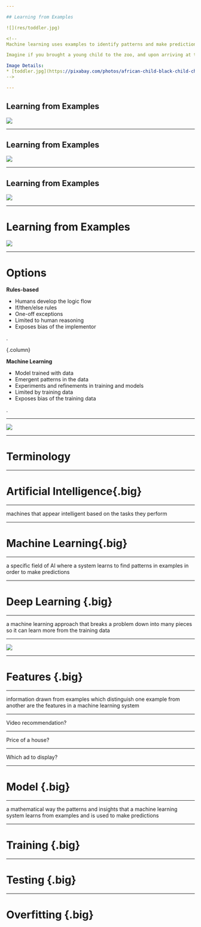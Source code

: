 ```yaml
---

## Learning from Examples

![](res/toddler.jpg)

<!--
Machine learning uses examples to identify patterns and make predictions on new examples. 

Imagine if you brought a young child to the zoo, and upon arriving at the lion exhibit, the child pointed at a lion and said, “It’s a kitty!”

Image Details:
* [toddler.jpg](https://pixabay.com/photos/african-child-black-child-child-2578559/): Pixabay License
-->

---
```


## Learning from Examples

![](res/kitten.jpg)

<!--
Would you be surprised? Maybe the child has not seen a lion before, but does have a kitten at home, so they said the closest thing they could think of.

Image Details:
* [kitten.jpg](https://unsplash.com/photos/2Nca6Aum17o): Usplash License
-->

---

## Learning from Examples

![](res/lion.jpg)

<!--
You inform the child this animal is a lion and continue your day at the zoo.

Image Details:
* [lion.jpg](https://www.pexels.com/photo/lion-sleeping-beside-rock-1187987/): Pexels License
-->

---

## Learning from Examples

![](res/tiger.jpg)

<!--
Later, you arrive at the tiger cage and the child now says, “It’s a lion!” (perhaps they now think all big cats are lions…) You might clarify for the child that tigers have stripes, while lions don’t.

We expect children to learn from their surroundings, and when they get something wrong, we provide feedback to help them improve. The child's understanding of cats, lions, and tigers improves with feedback.

Similarly, machine learning makes predictions based on feedback while learning from examples.

Image Details:
* [tiger.jpg](https://pixabay.com/photos/animal-tiger-big-cat-safari-1868911/): Pixabay License
-->

---

# Learning from Examples
![](res/kitten-lion.png)

<!--
A machine learning algorithm might have a hard time determining whether this is a kitten or a lion. But then again, so might the child from the zoo.

Image Details:
* [kitten-lion.png](https://en.wikipedia.org/wiki/Comment_(computer_programming)#Tags): TODO
-->

---

# Options

**Rules-based**

* Humans develop the logic flow
* If/then/else rules
* One-off exceptions
* Limited to human reasoning
* Exposes bias of the implementor

.

{.column}

**Machine Learning**

* Model trained with data
* Emergent patterns in the data
* Experiments and refinements in training and models
* Limited by training data
* Exposes bias of the training data

.

<!--
Before machine learning, many problems used a “rules-based approach”, which makes predictions based on a list of rules. In some situations it’s useful to have this human input, but it’s challenging to maintain as new rules are needed for each change in user needs or ecosystem.

Consider the problem of deciding whether an animal picture is a lion. A rules based approach might check for various things: whether the animal has 2 ears, whiskers, walks on 4 legs, and is large. But what if you forget to include a rule for no stripes? What if the picture is of a lion cub, which isn’t large?

A machine learning approach would be able to look through a large number of examples to find the patterns of what a lion looks like without being explicitly told. ML systems are easier to update as user needs and the ecosystem changes. Some more advantages and disadvantages of both approaches are shown here.
-->

---



![](res/product-development-process.png)

<!--
Machine learning is an iterative process that requires large amounts of data to learn useful, generalizable patterns. 

Your first step in approaching a problem should always be to define a clear, user-focused goal. Then, decide whether to take a rules-based or machine learning approach based on how the advantages of each fit to your goal (generally, if you have a large amount of diverse data, machine learning is the way to go). 

No matter your approach, you’ll then need to test and refine your system until goals are met.

Image Details:
* [product-development-process.png](http://google.com): Copyright Google
-->

---

# Terminology

<!--
There are many key terms you’ll encounter in this class, and in your machine learning work. Here’s an overview of some of the most important terms.
-->

---

# Artificial Intelligence{.big}

<!--
What is artificial intelligence?
-->

---

machines that appear intelligent based on the tasks they perform

<!--
You might think of crazy robots like in “Ex Machina”, or chatbots like Google Home, but AI is a very broad field. In fact, machine learning is actually a specific field of AI.
-->

---

# Machine Learning{.big}

<!--
What is machine learning then?
-->

---

a specific field of AI where a system learns to find patterns in examples in order to make predictions

<!--
Machine learning is a strategy through which AI can appear “intelligent” when performing tasks
-->

--- 

# Deep Learning {.big}

<!--
“Deep learning” is a term that has become more and more widely used in recent years, due to the increasing availability of data.
-->

---

a machine learning approach that breaks a problem down into many pieces so it can learn more from the training data

<!--
Deep learning is a specific type of machine learning approach that gets its name from the large number of layers often used to build a neural network. Because these models are so complex, different layers can often learn different insights about the problem.

For example, a neural network classifying images of animals could have a layer that examines the colors in the image and another that looks for shapes. The insights from layers like these can be combined to identify, for example, whether an image shows a lion or a tiger.
-->

---

![](res/deep-learning-hierarchy.png)

<!--
Sometimes these terms are used interchangeably, but that’s not quite correct. Deep learning is a specific technique in machine learning, which is a subfield in AI.

Image Details:
* [deep-learning-hierarchy.png](https://google.com): Copyright Google
-->

---

# Features {.big}

<!--
Now let’s dive deeper into what goes into a machine learning system.
-->

---

information drawn from examples which distinguish one example from another are the features in a machine learning system

<!--
For example, if we were trying to decide whether an image was of a lion or a tiger, useful features could be whether an animal has a mane or stripes. 

Some machine learning approaches (like deep learning) can automatically detect important features. But very often, you’ll need to define what features to include based on your specific goal.
-->

---

Video recommendation?

<!--
Say your goal is to give good video recommendations to viewers. What features / distinguishing information might be useful?

ex:
video topic
number of views
creator of video
-->

---

Price of a house?

<!--
What if your goal is to predict the price of a house?

ex:
location
# bedrooms
size of property
-->

---

Which ad to display?

<!--
What if you’re predicting which ad to display to someone using google search?

ex:
user’s query
type of device
time of day
-->

---

# Model {.big}

<!--
These features are used in a model to make predictions.
-->

---

a mathematical way the patterns and insights that a machine learning system learns from examples and is used to make predictions

<!-- A model specifies how your machine learning system will actually learn patterns and insights. The model will then make predictions based on what it learned. Different models perform better on different problems. We’ll discuss several common types of models in a later lecture.
-->

---

# Training {.big}

<!--
Teaching a model the difference between a lion photo and a tiger photo requires training data. Training data is a large set of examples related to the problem you are trying to solve. The model will make predictions based on the patterns found in the training data.

In one type of machine learning, known as supervised learning, the examples are labeled. For example, the title of an image could be "Lion" or "Not a Lion." The model could use these titles as feedback, learning better how to classify images.

Especially with more data, models can become so complex that the details of how the model makes its predictions are difficult to understand. It’s important to continually evaluate and try to understand the output of your models. 
-->

---

# Testing {.big}

<!--
Machine learning makes predictions on new data based on previous examples (training data). If your lion-detecting model adequately distinguishes lions from tigers, the model is performing successfully. If not, you can experiment with additional training data or other approaches to improve the results.

The data you use for testing should be representative of your problem and goal. Then your performance on the testing dataset should give you an idea of how your model will perform on totally new, real data.
-->

---

# Overfitting {.big}

<!--
It’s important to always have a separate training dataset and testing dataset. If you observe high performance on the training data but lower performance on the separate testing data, it’s a sign of overfitting. Overfitting occurs when a model conforms too much to its training data and cannot generalize to make predictions about new data. For example, if none of the tigers in the training data have white fur, the model could assume all tigers have orange fur.

Just like the child from the zoo, a machine learning model will do the best it can with the information it has. Overfitting can be mitigated by looking for blind spots and bias in data and processes. It might also be a sign that you need more training data. We’ll have a deeper discussion of how to improve performance of machine learning models, including reducing overfitting, later in the class.
-->
